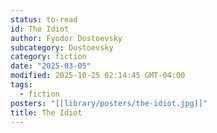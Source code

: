 ```yaml
---
status: to-read
id: The Idiot
author: Fyodor Dostoevsky
subcategory: Dostoevsky
category: fiction
date: "2025-03-05"
modified: 2025-10-25 02:14:45 GMT-04:00
tags:
  - fiction
posters: "[[library/posters/the-idiot.jpg]]"
title: The Idiot
---
```


